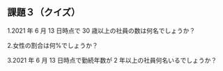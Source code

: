 ## 課題３（クイズ）

1.2021 年 6 月 13 日時点で 30 歳以上の社員の数は何名でしょうか？

2.女性の割合は何%でしょうか？

3.2021 年 6 月 13 日時点で勤続年数が 2 年以上の社員何名いるでしょうか？
